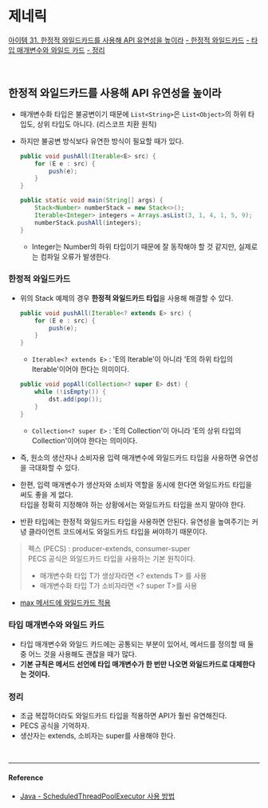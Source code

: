 # 제네릭

[아이템 31. 한정적 와일드카드를 사용해 API 유연성을 높이라](#한정적-와일드카드를-사용해-api-유연성을-높이라)
[- 한정적 와일드카드](#한정적-와일드카드)
[- 타입 매개변수와 와일드 카드](#타입-매개변수와-와일드-카드)
[- 정리](#정리)

<br>

## 한정적 와일드카드를 사용해 API 유연성을 높이라
- 매개변수화 타입은 불공변이기 때문에 `List<String>`은 `List<Object>`의 하위 타입도, 상위 타입도 아니다. (리스코프 치환 원칙)
- 하지만 불공변 방식보다 유연한 방식이 필요할 때가 있다.

    ```java
    public void pushAll(Iterable<E> src) {
        for (E e : src) {
            push(e);
        }
    }
    ```
  ```java
  public static void main(String[] args) {
      Stack<Number> numberStack = new Stack<>();
      Iterable<Integer> integers = Arrays.asList(3, 1, 4, 1, 5, 9);
      numberStack.pushAll(integers);
  }
  ```
  - Integer는 Number의 하위 타입이기 때문에 잘 동작해야 할 것 같지만, 실제로는 컴파일 오류가 발생한다.


### 한정적 와일드카드
- 위의 Stack 예제의 경우 **한정적 와일드카드 타입**을 사용해 해결할 수 있다.

  ```java
  public void pushAll(Iterable<? extends E> src) {
      for (E e : src) {
          push(e);
      }
  }
  ``` 
  - `Iterable<? extends E>` : 'E의 Iterable'이 아니라 'E의 하위 타입의 Iterable'이어야 한다는 의미이다.

  ```java
  public void popAll(Collection<? super E> dst) {
      while (!isEmpty()) {
          dst.add(pop());
      }
  }
  ``` 
  - `Collection<? super E>` : 'E의 Collection'이 아니라 'E의 상위 타입의 Collection'이어야 한다는 의미이다.
  

- 즉, 원소의 생산자나 소비자용 입력 매개변수에 와일드카드 타입을 사용하면 유연성을 극대화할 수 있다.
- 한편, 입력 매개변수가 생산자와 소비자 역할을 동시에 한다면 와일드카드 타입을 써도 좋을 게 없다.  
  타입을 정확히 지정해야 하는 상황에서는 와일드카드 타입을 쓰지 말아야 한다.
- 반환 타입에는 한정적 와일드카드 타입을 사용하면 안된다. 
  유연성을 높여주기는 커녕 클라이언트 코드에서도 와일드카드 타입을 써야하기 때문이다. 

> 펙스 (PECS) : producer-extends, consumer-super  
> PECS 공식은 와일드카드 타입을 사용하는 기본 원칙이다.
> - 매개변수화 타입 T가 생상자라면 <? extends T> 를 사용
> - 매개변수화 타입 T가 소비자라면 <? super T>를 사용


- [max 메서드에 와일드카드 적용](../../src/main/java/study/heejin/chapter5/item31/RecursiveTypeBound.java)


### 타입 매개변수와 와일드 카드
- 타입 매개변수와 와일드 카드에는 공통되는 부분이 있어서, 메서드를 정의할 때 둘 중 어느 것을 사용해도 괜찮을 때가 많다.
- **기본 규칙은 메서드 선언에 타입 매개변수가 한 번만 나오면 와일드카드로 대체한다는 것이다.**


### 정리
- 조금 복잡하더라도 와일드카드 타입을 적용하면 API가 훨씬 유연해진다.
- PECS 공식을 기억하자.
- 생산자는 extends, 소비자는  super를 사용해야 한다.


<br>

---
#### Reference

- [Java - ScheduledThreadPoolExecutor 사용 방법](https://codechacha.com/ko/java-scheduled-thread-pool-executor)

